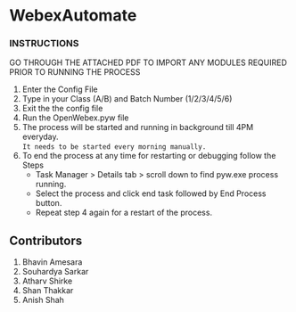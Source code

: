 # WebexAutomate
### INSTRUCTIONS ##
GO THROUGH THE ATTACHED PDF TO IMPORT ANY MODULES REQUIRED PRIOR TO RUNNING THE PROCESS
1. Enter the Config File
2. Type in your Class (A/B) and Batch Number (1/2/3/4/5/6)
3. Exit the the config file 
4. Run the OpenWebex.pyw file
5. The process will be started and running in background till 4PM everyday.<br>```It needs to be started every morning manually.```
7. To end the process at any time for restarting or debugging follow the Steps 
   * Task Manager > Details tab > scroll down to find pyw.exe process running.
   * Select the process and click end task followed by End Process button.
   * Repeat step 4 again for a restart of the process.


## Contributors ##
1.  Bhavin Amesara
2.  Souhardya Sarkar
3.  Atharv Shirke
4.  Shan Thakkar
5.  Anish Shah
